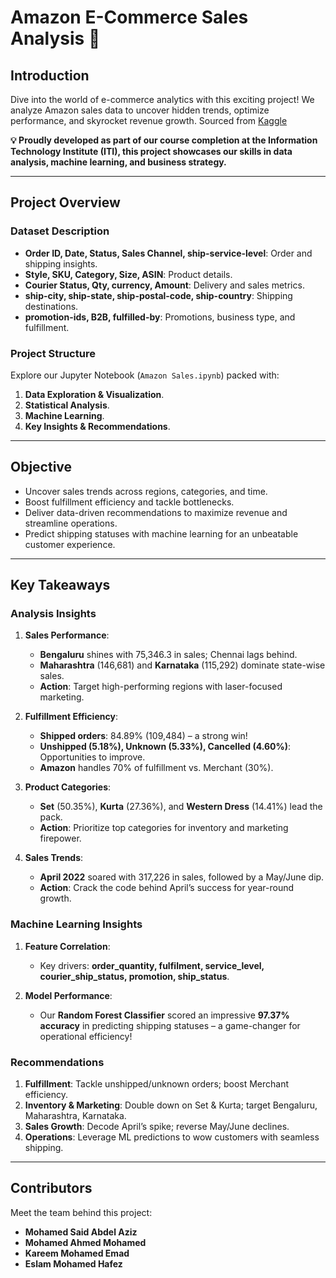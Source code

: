 # Amazon E-Commerce Sales Analysis 🚀

## Introduction

Dive into the world of e-commerce analytics with this exciting project! We analyze Amazon sales data to uncover hidden trends, optimize performance, and skyrocket revenue growth. Sourced from [Kaggle](https://www.kaggle.com/datasets/thedevastator/unlock-profits-with-e-commerce-sales-data/data)

**💡 Proudly developed as part of our course completion at the Information Technology Institute (ITI), this project showcases our skills in data analysis, machine learning, and business strategy.**

---

## Project Overview

### Dataset Description

- **Order ID, Date, Status, Sales Channel, ship-service-level**: Order and shipping insights.
- **Style, SKU, Category, Size, ASIN**: Product details.
- **Courier Status, Qty, currency, Amount**: Delivery and sales metrics.
- **ship-city, ship-state, ship-postal-code, ship-country**: Shipping destinations.
- **promotion-ids, B2B, fulfilled-by**: Promotions, business type, and fulfillment.

### Project Structure

Explore our Jupyter Notebook (`Amazon Sales.ipynb`) packed with:

1. **Data Exploration & Visualization**.
2. **Statistical Analysis**.
3. **Machine Learning**.
4. **Key Insights & Recommendations**.

---

## Objective

- Uncover sales trends across regions, categories, and time.
- Boost fulfillment efficiency and tackle bottlenecks.
- Deliver data-driven recommendations to maximize revenue and streamline operations.
- Predict shipping statuses with machine learning for an unbeatable customer experience.

---

## Key Takeaways

### Analysis Insights

1. **Sales Performance**:
   - **Bengaluru** shines with 75,346.3 in sales; Chennai lags behind.
   - **Maharashtra** (146,681) and **Karnataka** (115,292) dominate state-wise sales.
   - **Action**: Target high-performing regions with laser-focused marketing.

2. **Fulfillment Efficiency**:
   - **Shipped orders**: 84.89% (109,484) – a strong win!
   - **Unshipped (5.18%), Unknown (5.33%), Cancelled (4.60%)**: Opportunities to improve.
   - **Amazon** handles 70% of fulfillment vs. Merchant (30%).

3. **Product Categories**:
   - **Set** (50.35%), **Kurta** (27.36%), and **Western Dress** (14.41%) lead the pack.
   - **Action**: Prioritize top categories for inventory and marketing firepower.

4. **Sales Trends**:
   - **April 2022** soared with 317,226 in sales, followed by a May/June dip.
   - **Action**: Crack the code behind April’s success for year-round growth.

### Machine Learning Insights

1. **Feature Correlation**:
   - Key drivers: **order_quantity, fulfilment, service_level, courier_ship_status, promotion, ship_status**.

2. **Model Performance**:
   - Our **Random Forest Classifier** scored an impressive **97.37% accuracy** in predicting shipping statuses – a game-changer for operational efficiency!

### Recommendations

1. **Fulfillment**: Tackle unshipped/unknown orders; boost Merchant efficiency.
2. **Inventory & Marketing**: Double down on Set & Kurta; target Bengaluru, Maharashtra, Karnataka.
3. **Sales Growth**: Decode April’s spike; reverse May/June declines.
4. **Operations**: Leverage ML predictions to wow customers with seamless shipping.

---

## Contributors

Meet the team behind this project:

- **Mohamed Said Abdel Aziz**  
- **Mohamed Ahmed Mohamed**  
- **Kareem Mohamed Emad**  
- **Eslam Mohamed Hafez**
